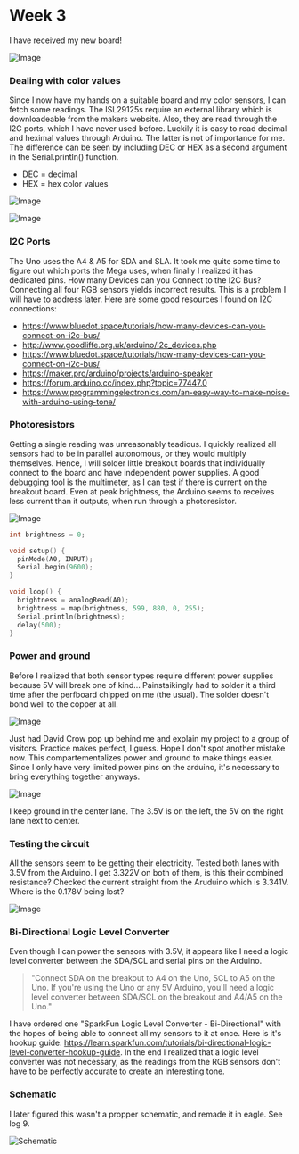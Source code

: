 # Week 3

I have received my new board!

![Image](image-5.jpeg)

### Dealing with color values

Since I now have my hands on a suitable board and my color sensors, I can fetch some readings. The ISL29125s require an external library which is downloadeable from the makers website. Also, they are read through the I2C ports, which I have never used before. Luckily it is easy to read decimal and heximal values through Arduino. The latter is not of importance for me. The difference can be seen by including DEC or HEX as a second argument in the Serial.println() function.

- DEC = decimal
- HEX = hex color values

![Image](screenshot-1.png)

![Image](screenshot-2.png)

### I2C Ports

The Uno uses the A4 & A5 for SDA and SLA. It took me quite some time to figure out which ports the Mega uses, when finally I realized it has dedicated pins. How many Devices can you Connect to the I2C Bus? Connecting all four RGB sensors yields incorrect results. This is a problem I will have to address later. Here are some good resources I found on I2C connections:

- https://www.bluedot.space/tutorials/how-many-devices-can-you-connect-on-i2c-bus/
- http://www.goodliffe.org.uk/arduino/i2c_devices.php
- https://www.bluedot.space/tutorials/how-many-devices-can-you-connect-on-i2c-bus/
- https://maker.pro/arduino/projects/arduino-speaker
- https://forum.arduino.cc/index.php?topic=77447.0
- https://www.programmingelectronics.com/an-easy-way-to-make-noise-with-arduino-using-tone/

### Photoresistors

Getting a single reading was unreasonably teadious. I quickly realized all sensors had to be in parallel autonomous, or they would multiply themselves. Hence, I will solder little breakout boards that individually connect to the board and have independent power supplies. A good debugging tool is the multimeter, as I can test if there is current on the breakout board. Even at peak brightness, the Arduino seems to receives less current than it outputs, when run through a photoresistor.

![Image](image-1.jpg)

```c++
int brightness = 0;

void setup() {
  pinMode(A0, INPUT);
  Serial.begin(9600);
}

void loop() {
  brightness = analogRead(A0);
  brightness = map(brightness, 599, 880, 0, 255);
  Serial.println(brightness);
  delay(500);
}
```

### Power and ground

Before I realized that both sensor types require different power supplies because 5V will break one of kind… Painstaikingly had to solder it a third time after the perfboard chipped on me (the usual). The solder doesn't bond well to the copper at all.

![Image](image-2.jpg)

Just had David Crow pop up behind me and explain my project to a group of visitors. Practice makes perfect, I guess. Hope I don't spot another mistake now. This compartementalizes power and ground to make things easier. Since I only have very limited power pins on the arduino, it's necessary to bring everything together anyways.

![Image](image-3.jpg)

I keep ground in the center lane. The 3.5V is on the left, the 5V on the right lane next to center.

### Testing the circuit

All the sensors seem to be getting their electricity. Tested both lanes with 3.5V from the Arduino. I get 3.322V on both of them, is this their combined resistance? Checked the current straight from the Aruduino which is 3.341V. Where is the 0.178V being lost?

![Image](image-4.jpg)

### Bi-Directional Logic Level Converter

Even though I can power the sensors with 3.5V, it appears like I need a logic level converter between the SDA/SCL and serial pins on the Arduino.

> "Connect SDA on the breakout to A4 on the Uno, SCL to A5 on the Uno. If you're using the Uno or any 5V Arduino, you'll need a logic level converter between SDA/SCL on the breakout and A4/A5 on the Uno."

I have ordered one "SparkFun Logic Level Converter - Bi-Directional" with the hopes of being able to connect all my sensors to it at once. Here is it's hookup guide: https://learn.sparkfun.com/tutorials/bi-directional-logic-level-converter-hookup-guide. In the end I realized that a logic level converter was not necessary, as the readings from the RGB sensors don't have to be perfectly accurate to create an interesting tone.

### Schematic

I later figured this wasn't a propper schematic, and remade it in eagle. See log 9.

![Schematic](schematic.jpg)
